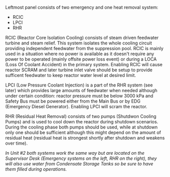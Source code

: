 Leftmost panel consists of two emergency and one heat removal system:
- RCIC
- LPCI
- RHR

RCIC (Reactor Core Isolation Cooling) consists of steam driven feedwater turbine and steam relief. This system isolates the whole cooling circuit providing independent feedwater from the suppression pool. RCIC is mainly used in a situation where no power is available as it doesn't require any power to be operated (mainly offsite power loss event) or during a LOCA (Loss Of Coolant Accident) in the primary system. Enabling RCIC will cause reactor SCRAM and later turbine inlet valve should be setup to provide sufficent feedwater to keep reactor water level at desired limit.

LPCI (Low Pressure Coolant Injection) is a part of the RHR system (see later) which provides large amounts of feedwater when needed although under certain condition: reactor pressure must be below 3000 kPa and Safety Bus must be powered either from the Main Bus or by EDG (Emergency Diesel Generator). Enabling LPCI will scram the reactor.

RHR (Residual Heat Removal) consists of two pumps (Shutdwon Cooling Pumps) and is used to cool down the reactor during shutdown scenarios. During the cooling phase both pumps should be used, while at shutdown only one should be sufficient although this might depend on the amount of residual heat (residual heat is strongest shortly after shutdown and weakens over time).

*In Unit #2 both systems work the same way but are located on the Supervisor Desk (Emergency systems on the left, RHR on the right), they will also use water from Condensate Storage Tanks so be sure to have them filled during operations.*

